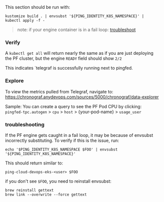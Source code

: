 This section should be run with:

`kustomize build . | envsubst '${PING_IDENTITY_K8S_NAMESPACE}' | kubectl apply -f -`

> note: if your engine container is in a fail loop: [troubleshoot](#troubleshooting)

### Verify
A `kubectl get all` will return nearly the same as if you are just deploying the PF cluster, but the engine `READY` field should show `2/2`

This indicates `telegraf is successfully running next to pingfed.

### Explore
To view the metrics pulled from Telegraf, navigate to: https://chronograf.anydevops.com/sources/5000/chronograf/data-explorer

Sample: You can create a query to see the PF Pod CPU by clicking: `pingfed-tpc.autogen` > `cpu` > `host` > {your-pod-name} > `usage_user`


### troubleshooting

If the PF engine gets caught in a fail loop, it may be because of envsubst incorrectly substituting. 
To verify if this is the issue, run:
```
echo '$PING_IDENTITY_K8S_NAMESPACE $FOO' | envsubst '${PING_IDENTITY_K8S_NAMESPACE}'
```
This should return similar to: 
```
ping-cloud-devops-eks-<user> $FOO
```

if you don't see `$FOO`, you need to reinstall envsubst:
```
brew reinstall gettext
brew link --overwrite --force gettext
```